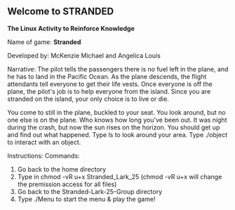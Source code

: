 ****Welcome to STRANDED****
-------------------------------------------------------------------------------------------------------------------------------------------------------------------------

****The Linux Activity to Reinforce Knowledge****

Name of game: ****Stranded****

Developed by: McKenzie Michael and Angelica Louis

Narrative: 
The pilot tells the passengers there is no fuel left in the plane, and he has to land in the Pacific Ocean. As the plane descends, the flight attendants tell everyone to get their life vests. Once everyone is off the plane, the pilot's job is to help everyone from the island. Since you are stranded on the island, your only choice is to live or die.

You come to still in the plane, buckled to your seat. You look around, but no one else is on the plane. Who knows how long you've been out. It was night during the crash, but now the sun rises on the horizon. You should get up and find out what happened. Type ls to look around your area. Type ./object to interact with an object.

Instructions: 
Commands:
1. Go back to the home directory 
2. Type in chmod -vR u+x Stranded_Lark_25 (chmod -vR u+x will change the premission access for all files)
3. Go back to the Stranded-Lark-25-Group directory
4. Type ./Menu to start the menu & play the game!
